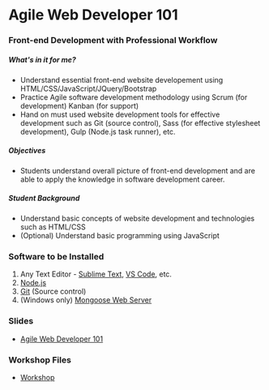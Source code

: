 # Agile Web Developer 101
### Front-end Development with Professional Workflow

##### What's in it for me?

 * Understand essential front-end website developement using HTML/CSS/JavaScript/JQuery/Bootstrap
 * Practice Agile software development methodology using Scrum (for development) Kanban (for support)
 * Hand on must used website development tools for effective development such as Git (source control), Sass (for effective stylesheet development), Gulp (Node.js task runner), etc.

##### Objectives

 * Students understand overall picture of front-end development and are able to apply the knowledge in software development career.

##### Student Background

 * Understand basic concepts of website development and technologies such as HTML/CSS
 * (Optional) Understand basic programming using JavaScript

### Software to be Installed
 1. Any Text Editor - [Sublime Text](https://www.sublimetext.com/), [VS Code](https://code.visualstudio.com/), etc.
 2. [Node.js](https://nodejs.org/en/)
 3. [Git](https://git-scm.com/) (Source control)
 4. (Windows only) [Mongoose Web Server](https://cesanta.com/binary.html)

### Slides
 * [Agile Web Developer 101](https://docs.google.com/presentation/d/1eAJDLfFmBTXBJLK4_O41bZEbRw5G9uOo8EOOvq52yT4/edit?usp=sharing)

### Workshop Files
 * [Workshop](https://github.com/thecodetime/agile-web-dev-101/tree/workshop/workshop)

